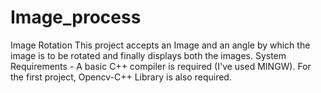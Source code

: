 # Image_process
Image Rotation
This project accepts an Image and an angle by which the image is to be rotated and finally displays both the images.
System Requirements -
A basic C++ compiler is required (I've used MINGW).
For the first project, Opencv-C++ Library is also required.
